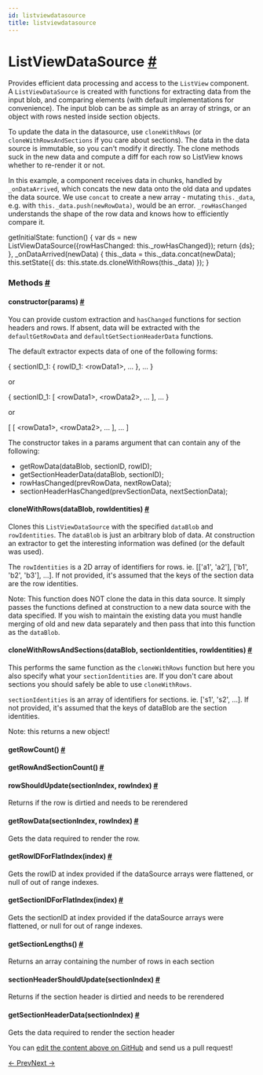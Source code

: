 ```yaml
---
id: listviewdatasource
title: listviewdatasource
---
```

<a id="content"></a><h1><a class="anchor" name="listviewdatasource"></a>ListViewDataSource <a class="hash-link" href="docs/listviewdatasource.html#listviewdatasource">#</a></h1><div><div><p>Provides efficient data processing and access to the
<code>ListView</code> component.  A <code>ListViewDataSource</code> is created with functions for
extracting data from the input blob, and comparing elements (with default
implementations for convenience).  The input blob can be as simple as an
array of strings, or an object with rows nested inside section objects.</p><p>To update the data in the datasource, use <code>cloneWithRows</code> (or
<code>cloneWithRowsAndSections</code> if you care about sections).  The data in the
data source is immutable, so you can't modify it directly.  The clone methods
suck in the new data and compute a diff for each row so ListView knows
whether to re-render it or not.</p><p>In this example, a component receives data in chunks, handled by
<code>_onDataArrived</code>, which concats the new data onto the old data and updates the
data source.  We use <code>concat</code> to create a new array - mutating <code>this._data</code>,
e.g. with <code>this._data.push(newRowData)</code>, would be an error. <code>_rowHasChanged</code>
understands the shape of the row data and knows how to efficiently compare
it.</p><div class="prism language-javascript">getInitialState<span class="token punctuation">:</span> <span class="token keyword">function</span><span class="token punctuation">(</span><span class="token punctuation">)</span> <span class="token punctuation">{</span>
  <span class="token keyword">var</span> ds <span class="token operator">=</span> <span class="token keyword">new</span> <span class="token class-name">ListViewDataSource</span><span class="token punctuation">(</span><span class="token punctuation">{</span>rowHasChanged<span class="token punctuation">:</span> <span class="token keyword">this</span><span class="token punctuation">.</span>_rowHasChanged<span class="token punctuation">}</span><span class="token punctuation">)</span><span class="token punctuation">;</span>
  <span class="token keyword">return</span> <span class="token punctuation">{</span>ds<span class="token punctuation">}</span><span class="token punctuation">;</span>
<span class="token punctuation">}</span><span class="token punctuation">,</span>
<span class="token function">_onDataArrived<span class="token punctuation">(</span></span>newData<span class="token punctuation">)</span> <span class="token punctuation">{</span>
  <span class="token keyword">this</span><span class="token punctuation">.</span>_data <span class="token operator">=</span> <span class="token keyword">this</span><span class="token punctuation">.</span>_data<span class="token punctuation">.</span><span class="token function">concat<span class="token punctuation">(</span></span>newData<span class="token punctuation">)</span><span class="token punctuation">;</span>
  <span class="token keyword">this</span><span class="token punctuation">.</span><span class="token function">setState<span class="token punctuation">(</span></span><span class="token punctuation">{</span>
    ds<span class="token punctuation">:</span> <span class="token keyword">this</span><span class="token punctuation">.</span>state<span class="token punctuation">.</span>ds<span class="token punctuation">.</span><span class="token function">cloneWithRows<span class="token punctuation">(</span></span><span class="token keyword">this</span><span class="token punctuation">.</span>_data<span class="token punctuation">)</span>
  <span class="token punctuation">}</span><span class="token punctuation">)</span><span class="token punctuation">;</span>
<span class="token punctuation">}</span></div></div><span><h3><a class="anchor" name="methods"></a>Methods <a class="hash-link" href="docs/listviewdatasource.html#methods">#</a></h3><div class="props"><div class="prop"><h4 class="methodTitle"><a class="anchor" name="constructor"></a>constructor<span class="methodType">(params)</span> <a class="hash-link" href="docs/listviewdatasource.html#constructor">#</a></h4><div><p>You can provide custom extraction and <code>hasChanged</code> functions for section
headers and rows.  If absent, data will be extracted with the
<code>defaultGetRowData</code> and <code>defaultGetSectionHeaderData</code> functions.</p><p>The default extractor expects data of one of the following forms:</p><div class="prism language-javascript"> <span class="token punctuation">{</span> sectionID_1<span class="token punctuation">:</span> <span class="token punctuation">{</span> rowID_1<span class="token punctuation">:</span> &lt;rowData1<span class="token operator">&gt;</span><span class="token punctuation">,</span> <span class="token punctuation">.</span><span class="token punctuation">.</span><span class="token punctuation">.</span> <span class="token punctuation">}</span><span class="token punctuation">,</span> <span class="token punctuation">.</span><span class="token punctuation">.</span><span class="token punctuation">.</span> <span class="token punctuation">}</span></div><p>   or</p><div class="prism language-javascript"> <span class="token punctuation">{</span> sectionID_1<span class="token punctuation">:</span> <span class="token punctuation">[</span> &lt;rowData1<span class="token operator">&gt;</span><span class="token punctuation">,</span> &lt;rowData2<span class="token operator">&gt;</span><span class="token punctuation">,</span> <span class="token punctuation">.</span><span class="token punctuation">.</span><span class="token punctuation">.</span> <span class="token punctuation">]</span><span class="token punctuation">,</span> <span class="token punctuation">.</span><span class="token punctuation">.</span><span class="token punctuation">.</span> <span class="token punctuation">}</span></div><p>   or</p><div class="prism language-javascript"> <span class="token punctuation">[</span> <span class="token punctuation">[</span> &lt;rowData1<span class="token operator">&gt;</span><span class="token punctuation">,</span> &lt;rowData2<span class="token operator">&gt;</span><span class="token punctuation">,</span> <span class="token punctuation">.</span><span class="token punctuation">.</span><span class="token punctuation">.</span> <span class="token punctuation">]</span><span class="token punctuation">,</span> <span class="token punctuation">.</span><span class="token punctuation">.</span><span class="token punctuation">.</span> <span class="token punctuation">]</span></div><p>The constructor takes in a params argument that can contain any of the
following:</p><ul><li>getRowData(dataBlob, sectionID, rowID);</li><li>getSectionHeaderData(dataBlob, sectionID);</li><li>rowHasChanged(prevRowData, nextRowData);</li><li>sectionHeaderHasChanged(prevSectionData, nextSectionData);</li></ul></div></div><div class="prop"><h4 class="methodTitle"><a class="anchor" name="clonewithrows"></a>cloneWithRows<span class="methodType">(dataBlob, rowIdentities)</span> <a class="hash-link" href="docs/listviewdatasource.html#clonewithrows">#</a></h4><div><p>Clones this <code>ListViewDataSource</code> with the specified <code>dataBlob</code> and
<code>rowIdentities</code>. The <code>dataBlob</code> is just an arbitrary blob of data. At
construction an extractor to get the interesting information was defined
(or the default was used).</p><p>The <code>rowIdentities</code> is a 2D array of identifiers for rows.
ie. [['a1', 'a2'], ['b1', 'b2', 'b3'], ...].  If not provided, it's
assumed that the keys of the section data are the row identities.</p><p>Note: This function does NOT clone the data in this data source. It simply
passes the functions defined at construction to a new data source with
the data specified. If you wish to maintain the existing data you must
handle merging of old and new data separately and then pass that into
this function as the <code>dataBlob</code>.</p></div></div><div class="prop"><h4 class="methodTitle"><a class="anchor" name="clonewithrowsandsections"></a>cloneWithRowsAndSections<span class="methodType">(dataBlob, sectionIdentities, rowIdentities)</span> <a class="hash-link" href="docs/listviewdatasource.html#clonewithrowsandsections">#</a></h4><div><p>This performs the same function as the <code>cloneWithRows</code> function but here
you also specify what your <code>sectionIdentities</code> are. If you don't care
about sections you should safely be able to use <code>cloneWithRows</code>.</p><p><code>sectionIdentities</code> is an array of identifiers for  sections.
ie. ['s1', 's2', ...].  If not provided, it's assumed that the
keys of dataBlob are the section identities.</p><p>Note: this returns a new object!</p></div></div><div class="prop"><h4 class="methodTitle"><a class="anchor" name="getrowcount"></a>getRowCount<span class="methodType">()</span> <a class="hash-link" href="docs/listviewdatasource.html#getrowcount">#</a></h4></div><div class="prop"><h4 class="methodTitle"><a class="anchor" name="getrowandsectioncount"></a>getRowAndSectionCount<span class="methodType">()</span> <a class="hash-link" href="docs/listviewdatasource.html#getrowandsectioncount">#</a></h4></div><div class="prop"><h4 class="methodTitle"><a class="anchor" name="rowshouldupdate"></a>rowShouldUpdate<span class="methodType">(sectionIndex, rowIndex)</span> <a class="hash-link" href="docs/listviewdatasource.html#rowshouldupdate">#</a></h4><div><p>Returns if the row is dirtied and needs to be rerendered</p></div></div><div class="prop"><h4 class="methodTitle"><a class="anchor" name="getrowdata"></a>getRowData<span class="methodType">(sectionIndex, rowIndex)</span> <a class="hash-link" href="docs/listviewdatasource.html#getrowdata">#</a></h4><div><p>Gets the data required to render the row.</p></div></div><div class="prop"><h4 class="methodTitle"><a class="anchor" name="getrowidforflatindex"></a>getRowIDForFlatIndex<span class="methodType">(index)</span> <a class="hash-link" href="docs/listviewdatasource.html#getrowidforflatindex">#</a></h4><div><p>Gets the rowID at index provided if the dataSource arrays were flattened,
or null of out of range indexes.</p></div></div><div class="prop"><h4 class="methodTitle"><a class="anchor" name="getsectionidforflatindex"></a>getSectionIDForFlatIndex<span class="methodType">(index)</span> <a class="hash-link" href="docs/listviewdatasource.html#getsectionidforflatindex">#</a></h4><div><p>Gets the sectionID at index provided if the dataSource arrays were flattened,
or null for out of range indexes.</p></div></div><div class="prop"><h4 class="methodTitle"><a class="anchor" name="getsectionlengths"></a>getSectionLengths<span class="methodType">()</span> <a class="hash-link" href="docs/listviewdatasource.html#getsectionlengths">#</a></h4><div><p>Returns an array containing the number of rows in each section</p></div></div><div class="prop"><h4 class="methodTitle"><a class="anchor" name="sectionheadershouldupdate"></a>sectionHeaderShouldUpdate<span class="methodType">(sectionIndex)</span> <a class="hash-link" href="docs/listviewdatasource.html#sectionheadershouldupdate">#</a></h4><div><p>Returns if the section header is dirtied and needs to be rerendered</p></div></div><div class="prop"><h4 class="methodTitle"><a class="anchor" name="getsectionheaderdata"></a>getSectionHeaderData<span class="methodType">(sectionIndex)</span> <a class="hash-link" href="docs/listviewdatasource.html#getsectionheaderdata">#</a></h4><div><p>Gets the data required to render the section header</p></div></div></div></span></div><p class="edit-page-block">You can <a target="_blank" href="https://github.com/facebook/react-native/blob/master/Libraries/Lists/ListView/ListViewDataSource.js">edit the content above on GitHub</a> and send us a pull request!</p><div class="docs-prevnext"><a class="docs-prev" href="docs/linking.html#content">← Prev</a><a class="docs-next" href="docs/nativemethodsmixin.html#content">Next →</a></div>